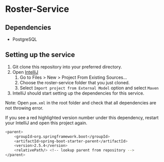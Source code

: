 # Roster-Service

## Dependencies
* PostgreSQL
## Setting up the service
1. Git clone this repository into your preferred directory.
2. Open [IntelliJ](https://www.jetbrains.com/idea/)
   1. Go to Files > New > Project From Existing Sources...
   2. Choose the roster-service folder that you just cloned. 
   3. Select ```Import project from External Model``` option and select ```Maven```
3. IntelliJ should start setting up the dependencies for this service.

Note: Open ```pom.xml``` in the root folder and check that all dependencies are not throwing error.

If you see a red highlighted version number under this dependency, restart your IntelliJ and open this project again.
```sh
<parent>
    <groupId>org.springframework.boot</groupId>
    <artifactId>spring-boot-starter-parent</artifactId>
    <version>2.5.4</version>
    <relativePath/> <!-- lookup parent from repository -->
</parent>
```